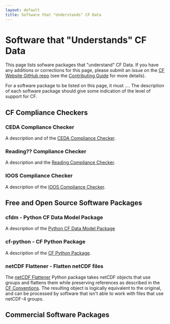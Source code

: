 ```yaml
---
layout: default
title: Software that "Understands" CF Data
---
```


# Software that "Understands" CF Data
This page lists sofware packages that "understand" CF Data.
If you have any additions or corrections for this page,
please submit an issue on the [CF Website GitHub repo][website-repo]
(see the [Contributing Guide][website-contrib] for more details).

For a software package to be listed on this page, it must ....
The description of each software package should give some indication
of the level of support for CF.

[website-repo]: https://github.com/cf-convention/cf-convention.github.io
[website-contrib]: https://github.com/cf-convention/cf-convention.github.io/blob/master/CONTRIBUTING.md

## CF Compliance Checkers

### CEDA Compliance Checker
A description and of the [CEDA Compliance Checker](http://wps-web1.ceda.ac.uk/submit/form?proc_id=CFChecker).

### Reading?? Compliance Checker
A description and the [Reading Compliance Checker](http://puma.nerc.ac.uk/cgi-bin/cf-checker.pl).

### IOOS Compliance Checker
A description of the [IOOS Compliance Checker](https://compliance.ioos.us/).

## Free and Open Source Software Packages

### cfdm - Python CF Data Model Package
A description of the [Python CF Data Model Package](https://ncas-cms.github.io/cfdm/)

### cf-python - CF Python Package
A description of the [CF Python Package](https://ncas-cms.github.io/cf-python/).

### netCDF Flattener - Flatten netCDF files
The [netCDF Flattener](https://gitlab.eumetsat.int/open-source/netcdf-flattener/) Python package takes netCDF objects that use groups and flattens them while preserving references as described in the [CF Conventions](http://cfconventions.org/Data/cf-conventions/cf-conventions-1.8/cf-conventions.html#groups).
The resulting object is logically equivalent to the original, and can be processed by software that isn't able to work with files that use netCDF-4 groups.

## Commercial Software Packages
